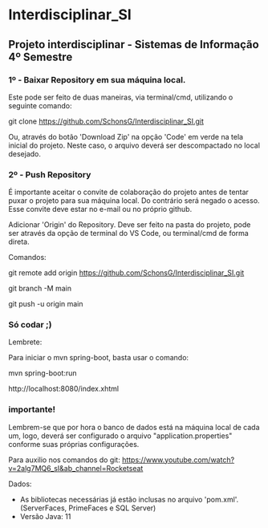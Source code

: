 # Interdisciplinar_SI


## Projeto interdisciplinar - Sistemas de Informação 4º Semestre

### 1º - Baixar Repository em sua máquina local.

Este pode ser feito de duas maneiras, via terminal/cmd, utilizando o seguinte comando:

git clone https://github.com/SchonsG/Interdisciplinar_SI.git

Ou, através do botão 'Download Zip' na opção 'Code' em verde na tela inicial do projeto. Neste caso, o arquivo deverá ser descompactado no local desejado.

### 2º - Push Repository

É importante aceitar o convite de colaboração do projeto antes de tentar puxar o projeto para sua máquina local. Do contrário será negado o acesso. Esse convite deve estar no e-mail ou no próprio github.

Adicionar 'Origin' do Repository. Deve ser feito na pasta do projeto, pode ser através da opção de terminal do VS Code, ou terminal/cmd de forma direta.

Comandos:

git remote add origin https://github.com/SchonsG/Interdisciplinar_SI.git

git branch -M main

git push -u origin main

### Só codar ;)

Lembrete:

Para iniciar o mvn spring-boot, basta usar o comando:

mvn spring-boot:run

http://localhost:8080/index.xhtml

### importante!

Lembrem-se que por hora o banco de dados está na máquina local de cada um, logo, deverá ser configurado o arquivo "application.properties" conforme suas próprias configurações.

Para auxilio nos comandos do git: https://www.youtube.com/watch?v=2alg7MQ6_sI&ab_channel=Rocketseat

Dados:

- As bibliotecas necessárias já estão inclusas no arquivo 'pom.xml'. (ServerFaces, PrimeFaces e SQL Server)
- Versão Java: 11
